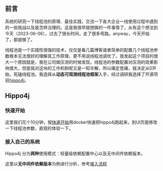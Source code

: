 ## 前言

系统的研究一下线程池的原理、最佳实践，交流一下各大企业一线使用过程中遇到的一些挑战以及是怎样治理的。这是我很早就想做的一件事情了，从有这个想法到今天（2023-06-06），过去了很长时间，走了很多弯路。anyway，今天开始了，那就够了。



线程池是一个实践性很强的技术，仅仅是看几篇博客或者简单的配置几个线程池参数根本无法很好的理解其工作原理，更不用说线程池调优了。我发起这个项目的很大一个原因就是，我在公司做压测的时候发现，线程池的参数配置对压测的效果影响很大，但是我对这块的工作机制呢又是一知半解，所以痛定思痛，我决定从0开始，死磕线程池。我选择从**动态可观测线程池框架**入手，经过调研我选择了开源项目[hippo4j](https://github.com/opengoofy/hippo4j)。



## Hippo4j

### 快速开始

这里我们花个10分钟，按[快速开始](https://hippo4j.cn/docs/user_docs/user_guide/quick-start/)用docker快速把hippo4j跑起来，到UI页面修改一下线程池参数，直观的体验一下。



### 接入自己的系统

Hippo4j 分为**两种**使用模式：轻量级依赖配置中心以及无中间件依赖版本。

这里以**无中间件依赖版本**为例进行分析，参考[接入流程](https://hippo4j.cn/docs/user_docs/getting_started/server/hippo4j-server-start)

